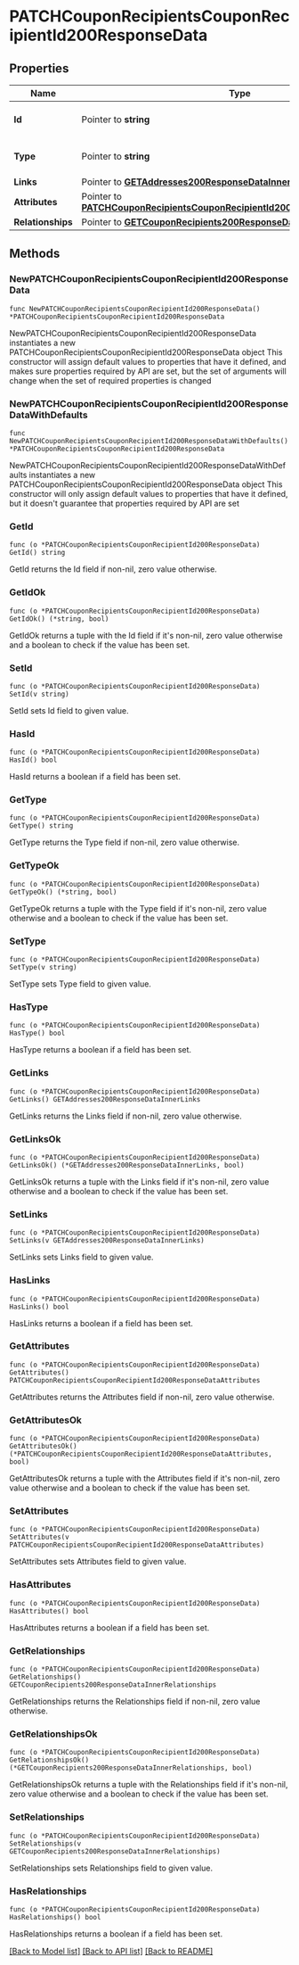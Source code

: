 # PATCHCouponRecipientsCouponRecipientId200ResponseData

## Properties

Name | Type | Description | Notes
------------ | ------------- | ------------- | -------------
**Id** | Pointer to **string** | The resource&#39;s id | [optional] 
**Type** | Pointer to **string** | The resource&#39;s type | [optional] 
**Links** | Pointer to [**GETAddresses200ResponseDataInnerLinks**](GETAddresses200ResponseDataInnerLinks.md) |  | [optional] 
**Attributes** | Pointer to [**PATCHCouponRecipientsCouponRecipientId200ResponseDataAttributes**](PATCHCouponRecipientsCouponRecipientId200ResponseDataAttributes.md) |  | [optional] 
**Relationships** | Pointer to [**GETCouponRecipients200ResponseDataInnerRelationships**](GETCouponRecipients200ResponseDataInnerRelationships.md) |  | [optional] 

## Methods

### NewPATCHCouponRecipientsCouponRecipientId200ResponseData

`func NewPATCHCouponRecipientsCouponRecipientId200ResponseData() *PATCHCouponRecipientsCouponRecipientId200ResponseData`

NewPATCHCouponRecipientsCouponRecipientId200ResponseData instantiates a new PATCHCouponRecipientsCouponRecipientId200ResponseData object
This constructor will assign default values to properties that have it defined,
and makes sure properties required by API are set, but the set of arguments
will change when the set of required properties is changed

### NewPATCHCouponRecipientsCouponRecipientId200ResponseDataWithDefaults

`func NewPATCHCouponRecipientsCouponRecipientId200ResponseDataWithDefaults() *PATCHCouponRecipientsCouponRecipientId200ResponseData`

NewPATCHCouponRecipientsCouponRecipientId200ResponseDataWithDefaults instantiates a new PATCHCouponRecipientsCouponRecipientId200ResponseData object
This constructor will only assign default values to properties that have it defined,
but it doesn't guarantee that properties required by API are set

### GetId

`func (o *PATCHCouponRecipientsCouponRecipientId200ResponseData) GetId() string`

GetId returns the Id field if non-nil, zero value otherwise.

### GetIdOk

`func (o *PATCHCouponRecipientsCouponRecipientId200ResponseData) GetIdOk() (*string, bool)`

GetIdOk returns a tuple with the Id field if it's non-nil, zero value otherwise
and a boolean to check if the value has been set.

### SetId

`func (o *PATCHCouponRecipientsCouponRecipientId200ResponseData) SetId(v string)`

SetId sets Id field to given value.

### HasId

`func (o *PATCHCouponRecipientsCouponRecipientId200ResponseData) HasId() bool`

HasId returns a boolean if a field has been set.

### GetType

`func (o *PATCHCouponRecipientsCouponRecipientId200ResponseData) GetType() string`

GetType returns the Type field if non-nil, zero value otherwise.

### GetTypeOk

`func (o *PATCHCouponRecipientsCouponRecipientId200ResponseData) GetTypeOk() (*string, bool)`

GetTypeOk returns a tuple with the Type field if it's non-nil, zero value otherwise
and a boolean to check if the value has been set.

### SetType

`func (o *PATCHCouponRecipientsCouponRecipientId200ResponseData) SetType(v string)`

SetType sets Type field to given value.

### HasType

`func (o *PATCHCouponRecipientsCouponRecipientId200ResponseData) HasType() bool`

HasType returns a boolean if a field has been set.

### GetLinks

`func (o *PATCHCouponRecipientsCouponRecipientId200ResponseData) GetLinks() GETAddresses200ResponseDataInnerLinks`

GetLinks returns the Links field if non-nil, zero value otherwise.

### GetLinksOk

`func (o *PATCHCouponRecipientsCouponRecipientId200ResponseData) GetLinksOk() (*GETAddresses200ResponseDataInnerLinks, bool)`

GetLinksOk returns a tuple with the Links field if it's non-nil, zero value otherwise
and a boolean to check if the value has been set.

### SetLinks

`func (o *PATCHCouponRecipientsCouponRecipientId200ResponseData) SetLinks(v GETAddresses200ResponseDataInnerLinks)`

SetLinks sets Links field to given value.

### HasLinks

`func (o *PATCHCouponRecipientsCouponRecipientId200ResponseData) HasLinks() bool`

HasLinks returns a boolean if a field has been set.

### GetAttributes

`func (o *PATCHCouponRecipientsCouponRecipientId200ResponseData) GetAttributes() PATCHCouponRecipientsCouponRecipientId200ResponseDataAttributes`

GetAttributes returns the Attributes field if non-nil, zero value otherwise.

### GetAttributesOk

`func (o *PATCHCouponRecipientsCouponRecipientId200ResponseData) GetAttributesOk() (*PATCHCouponRecipientsCouponRecipientId200ResponseDataAttributes, bool)`

GetAttributesOk returns a tuple with the Attributes field if it's non-nil, zero value otherwise
and a boolean to check if the value has been set.

### SetAttributes

`func (o *PATCHCouponRecipientsCouponRecipientId200ResponseData) SetAttributes(v PATCHCouponRecipientsCouponRecipientId200ResponseDataAttributes)`

SetAttributes sets Attributes field to given value.

### HasAttributes

`func (o *PATCHCouponRecipientsCouponRecipientId200ResponseData) HasAttributes() bool`

HasAttributes returns a boolean if a field has been set.

### GetRelationships

`func (o *PATCHCouponRecipientsCouponRecipientId200ResponseData) GetRelationships() GETCouponRecipients200ResponseDataInnerRelationships`

GetRelationships returns the Relationships field if non-nil, zero value otherwise.

### GetRelationshipsOk

`func (o *PATCHCouponRecipientsCouponRecipientId200ResponseData) GetRelationshipsOk() (*GETCouponRecipients200ResponseDataInnerRelationships, bool)`

GetRelationshipsOk returns a tuple with the Relationships field if it's non-nil, zero value otherwise
and a boolean to check if the value has been set.

### SetRelationships

`func (o *PATCHCouponRecipientsCouponRecipientId200ResponseData) SetRelationships(v GETCouponRecipients200ResponseDataInnerRelationships)`

SetRelationships sets Relationships field to given value.

### HasRelationships

`func (o *PATCHCouponRecipientsCouponRecipientId200ResponseData) HasRelationships() bool`

HasRelationships returns a boolean if a field has been set.


[[Back to Model list]](../README.md#documentation-for-models) [[Back to API list]](../README.md#documentation-for-api-endpoints) [[Back to README]](../README.md)


